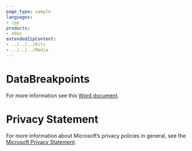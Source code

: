 ```yaml
---
page_type: sample
languages:
- cpp
products:
- xbox
extendedZipContent:
- ../../../Kits
- ../../../Media
---
```

# DataBreakpoints
For more information see this [Word document](Readme.docx).
# Privacy Statement
For more information about Microsoft’s privacy policies in general, see the [Microsoft Privacy Statement](https://privacy.microsoft.com/en-us/privacystatement/).
